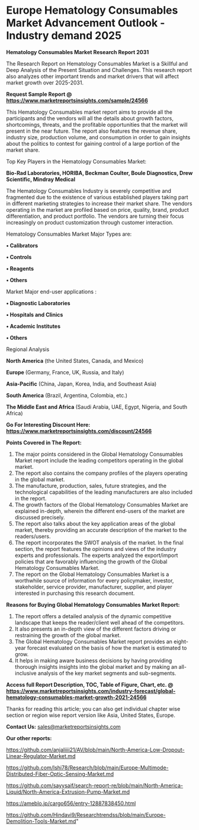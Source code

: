 # Europe Hematology Consumables Market Advancement Outlook - Industry demand 2025

<strong>Hematology Consumables Market Research Report 2031</strong>

The Research Report on Hematology Consumables Market is a Skillful and Deep Analysis of the Present Situation and Challenges. This research report also analyzes other important trends and market drivers that will affect market growth over 2025-2031.

<strong>Request Sample Report @ <a href=https://www.marketreportsinsights.com/sample/24566>https://www.marketreportsinsights.com/sample/24566</a></strong>

This Hematology Consumables market report aims to provide all the participants and the vendors will all the details about growth factors, shortcomings, threats, and the profitable opportunities that the market will present in the near future. The report also features the revenue share, industry size, production volume, and consumption in order to gain insights about the politics to contest for gaining control of a large portion of the market share.

Top Key Players in the Hematology Consumables Market:

<strong>Bio-Rad Laboratories, HORIBA, Beckman Coulter, Boule Diagnostics, Drew Scientific, Mindray Medical</strong>

The Hematology Consumables Industry is severely competitive and fragmented due to the existence of various established players taking part in different marketing strategies to increase their market share. The vendors operating in the market are profiled based on price, quality, brand, product differentiation, and product portfolio. The vendors are turning their focus increasingly on product customization through customer interaction.

Hematology Consumables Market Major Types are:

<strong>• Calibrators

• Controls

• Reagents

• Others</strong>

Market Major end-user applications :

<strong>• Diagnostic Laboratories

• Hospitals and Clinics

• Academic Institutes

• Others</strong>

Regional Analysis

</u><strong><b>North America</b></strong> (the United States, Canada, and Mexico)

<strong><b>Europe </b></strong>(Germany, France, UK, Russia, and Italy)

<strong><b>Asia-Pacific</b></strong> (China, Japan, Korea, India, and Southeast Asia)

<strong><b>South America</b></strong> (Brazil, Argentina, Colombia, etc.)

<strong><b>The Middle East and Africa</b></strong> (Saudi Arabia, UAE, Egypt, Nigeria, and South Africa)

<strong>Go For Interesting Discount Here: <a href=https://www.marketreportsinsights.com/discount/24566>https://www.marketreportsinsights.com/discount/24566</a></strong>

<strong>Points Covered in The Report:</strong>
<ol>
  <li>The major points considered in the Global Hematology Consumables Market report include the leading competitors operating in the global market.</li>
  <li>The report also contains the company profiles of the players operating in the global market.</li>
  <li>The manufacture, production, sales, future strategies, and the technological capabilities of the leading manufacturers are also included in the report.</li>
  <li>The growth factors of the Global Hematology Consumables Market are explained in-depth, wherein the different end-users of the market are discussed precisely.</li>
  <li>The report also talks about the key application areas of the global market, thereby providing an accurate description of the market to the readers/users.</li>
  <li>The report incorporates the SWOT analysis of the market. In the final section, the report features the opinions and views of the industry experts and professionals. The experts analyzed the export/import policies that are favorably influencing the growth of the Global Hematology Consumables Market.</li>
  <li>The report on the Global Hematology Consumables Market is a worthwhile source of information for every policymaker, investor, stakeholder, service provider, manufacturer, supplier, and player interested in purchasing this research document.</li>
</ol>
<strong>Reasons for Buying Global Hematology Consumables Market Report:</strong>

<ol>
  <li>The report offers a detailed analysis of the dynamic competitive landscape that keeps the reader/client well ahead of the competitors.</li>
  <li>It also presents an in-depth view of the different factors driving or restraining the growth of the global market.</li>
  <li>The Global Hematology Consumables Market report provides an eight-year forecast evaluated on the basis of how the market is estimated to grow.</li>
  <li>It helps in making aware business decisions by having providing thorough insights insights into the global market and by making an all-inclusive analysis of the key market segments and sub-segments.</li>
</ol>
<strong>Access full Report Description, TOC, Table of Figure, Chart, etc. @ <a href=https://www.marketreportsinsights.com/industry-forecast/global-hematology-consumables-market-growth-2021-24566>https://www.marketreportsinsights.com/industry-forecast/global-hematology-consumables-market-growth-2021-24566</a></strong>


Thanks for reading this article; you can also get individual chapter wise section or region wise report version like Asia, United States, Europe.

<strong>Contact Us:</strong>
sales@marketreportsinsights.com

<strong>Our other reports:</strong>

<a href=https://github.com/anjaliiii21/AV/blob/main/North-America-Low-Dropout-Linear-Regulator-Market.md>https://github.com/anjaliiii21/AV/blob/main/North-America-Low-Dropout-Linear-Regulator-Market.md</a>

<a href=https://github.com/Ishi78/Research/blob/main/Europe-Multimode-Distributed-Fiber-Optic-Sensing-Market.md>https://github.com/Ishi78/Research/blob/main/Europe-Multimode-Distributed-Fiber-Optic-Sensing-Market.md</a>

<a href=https://github.com/sayysaif/search-report-re/blob/main/North-America-Liquid/North-America-Extrusion-Pump-Market.md>https://github.com/sayysaif/search-report-re/blob/main/North-America-Liquid/North-America-Extrusion-Pump-Market.md</a>

<a href=https://ameblo.jp/cargo656/entry-12887838450.html>https://ameblo.jp/cargo656/entry-12887838450.html</a>

<a href=https://github.com/Hindavi9/Researchtrendss/blob/main/Europe-Demolition-Tools-Market.md>https://github.com/Hindavi9/Researchtrendss/blob/main/Europe-Demolition-Tools-Market.md</a>"
